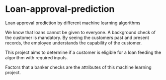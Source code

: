 # Loan-approval-prediction
Loan approval prediction by different machine learning algorithms

We know that loans cannot be given to everyone. A background check of the customer is mandatory. By seeing the customers past and present records, the employee understands
the capability of the customer.

This project aims to determine if a customer is eligible for a loan feeding the algorithm with required inputs.

Factors that a banker checks are the attributes of this machine learning project.
